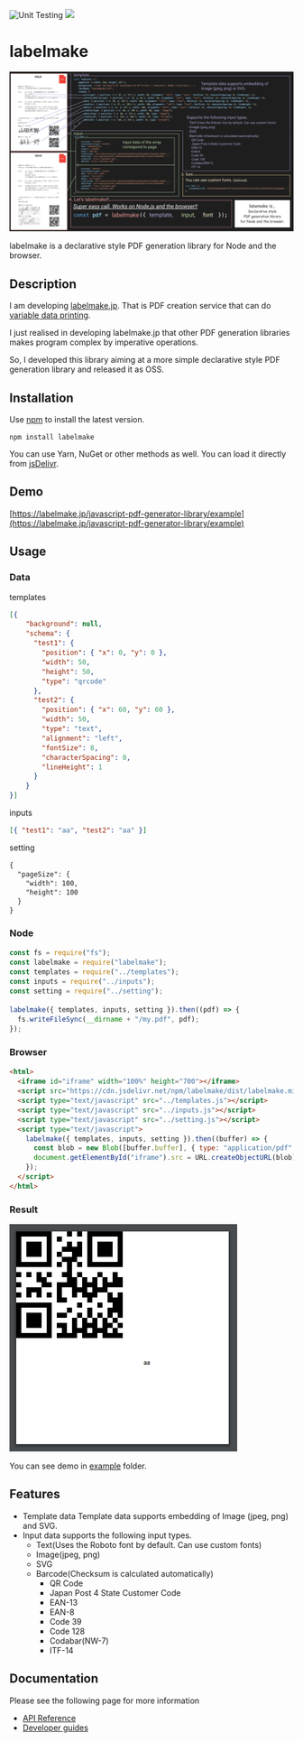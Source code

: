 ![Unit Testing](https://github.com/hand-dot/labelmake/workflows/Unit%20Testing/badge.svg)
[![](https://data.jsdelivr.com/v1/package/npm/labelmake/badge)](https://www.jsdelivr.com/package/npm/labelmake)

# labelmake

![top](./assets/readme-top.png)

labelmake is a declarative style PDF generation library for Node and the browser.

## Description

I am developing [labelmake.jp](https://labelmake.jp/). That is PDF creation service that can do [variable data printing](https://en.wikipedia.org/wiki/Variable_data_printing).

I just realised in developing labelmake.jp that other PDF generation libraries makes program complex by imperative operations.

So, I developed this library aiming at a more simple declarative style PDF generation library and released it as OSS.

## Installation

Use [npm](https://www.npmjs.com/package/labelmake) to install the latest version.

```
npm install labelmake
```

You can use Yarn, NuGet or other methods as well. You can load it directly from [jsDelivr](https://www.jsdelivr.com/package/npm/labelmake).

## Demo

[https://labelmake.jp/javascript-pdf-generator-library/example](https://labelmake.jp/javascript-pdf-generator-library/example)

## Usage

### Data

templates

```json
[{
    "background": null,
    "schema": {
      "test1": {
        "position": { "x": 0, "y": 0 },
        "width": 50,
        "height": 50,
        "type": "qrcode"
      },
      "test2": {
        "position": { "x": 60, "y": 60 },
        "width": 50,
        "type": "text",
        "alignment": "left",
        "fontSize": 8,
        "characterSpacing": 0,
        "lineHeight": 1
      }
    }
}]
```

inputs

```json
[{ "test1": "aa", "test2": "aa" }]
```

setting

```
{
  "pageSize": {
    "width": 100,
    "height": 100
  }
}
```

### Node

```js
const fs = require("fs");
const labelmake = require("labelmake");
const templates = require("../templates");
const inputs = require("../inputs");
const setting = require("../setting");

labelmake({ templates, inputs, setting }).then((pdf) => {
  fs.writeFileSync(__dirname + "/my.pdf", pdf);
});
```

### Browser

```html
<html>
  <iframe id="iframe" width="100%" height="700"></iframe>
  <script src="https://cdn.jsdelivr.net/npm/labelmake/dist/labelmake.min.js"></script>
  <script type="text/javascript" src="../templates.js"></script>
  <script type="text/javascript" src="../inputs.js"></script>
  <script type="text/javascript" src="../setting.js"></script>
  <script type="text/javascript">
    labelmake({ templates, inputs, setting }).then((buffer) => {
      const blob = new Blob([buffer.buffer], { type: "application/pdf" });
      document.getElementById("iframe").src = URL.createObjectURL(blob);
    });
  </script>
</html>
```

### Result

![result](./assets/result.png)

You can see demo in [example](https://github.com/hand-dot/labelmake/tree/master/example) folder.

## Features

- Template data Template data supports embedding of Image (jpeg, png) and SVG.
- Input data supports the following input types.
  - Text(Uses the Roboto font by default. Can use custom fonts)
  - Image(jpeg, png)
  - SVG
  - Barcode(Checksum is calculated automatically)
    - QR Code
    - Japan Post 4 State Customer Code
    - EAN-13
    - EAN-8
    - Code 39
    - Code 128
    - Codabar(NW-7)
    - ITF-14

## Documentation

Please see the following page for more information

- [API Reference](https://labelmake.jp/javascript-pdf-generator-library/api)
- [Developer guides](https://labelmake.jp/javascript-pdf-generator-library/guides)
